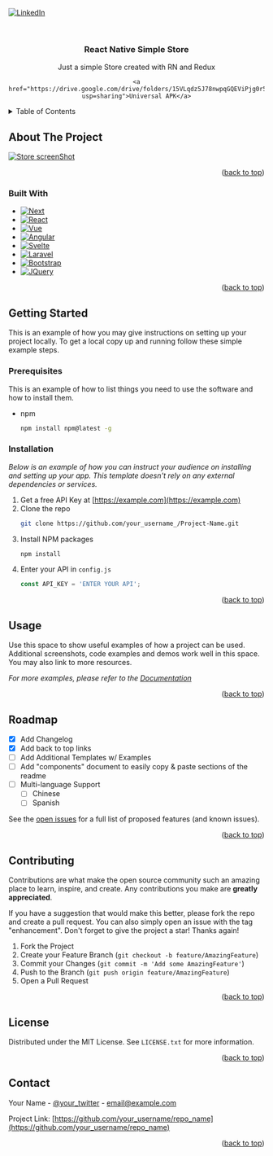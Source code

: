 <!-- Improved compatibility of back to top link: See: https://github.com/othneildrew/Best-README-Template/pull/73 -->
<a name="readme-top"></a>
<!--
*** Thanks for checking out the Best-README-Template. If you have a suggestion
*** that would make this better, please fork the repo and create a pull request
*** or simply open an issue with the tag "enhancement".
*** Don't forget to give the project a star!
*** Thanks again! Now go create something AMAZING! :D
-->



<!-- PROJECT SHIELDS -->
<!--
*** I'm using markdown "reference style" links for readability.
*** Reference links are enclosed in brackets [ ] instead of parentheses ( ).
*** See the bottom of this document for the declaration of the reference variables
*** for contributors-url, forks-url, etc. This is an optional, concise syntax you may use.
*** https://www.markdownguide.org/basic-syntax/#reference-style-links
-->
[![LinkedIn][linkedin-shield]][linkedin-url]



<!-- PROJECT LOGO -->
<br />
<div align="center">

  <h3 align="center">React Native Simple Store</h3>

  <p align="center">
    Just a simple Store created with RN and Redux

    <a href="https://drive.google.com/drive/folders/15VLqdz5J78nwpqGQEViPjg0r5PSRxUQh?usp=sharing">Universal APK</a>

  </p>
</div>



<!-- TABLE OF CONTENTS -->
<details>
  <summary>Table of Contents</summary>
  <ol>
    <li>
      <a href="#about-the-project">About The Project</a>
      <ul>
        <li><a href="#built-with">Built With</a></li>
      </ul>
    </li>
    <li>
      <a href="#getting-started">Getting Started</a>
      <ul>
        <li><a href="#prerequisites">Prerequisites</a></li>
        <li><a href="#installation">Installation</a></li>
      </ul>
    </li>
    <li><a href="#usage">Usage</a></li>
    <li><a href="#roadmap">Roadmap</a></li>
    <li><a href="#contributing">Contributing</a></li>
    <li><a href="#license">License</a></li>
    <li><a href="#contact">Contact</a></li>
  </ol>
</details>



<!-- ABOUT THE PROJECT -->
## About The Project

[![Store screenShot][product-screenshot]](https://lh3.googleusercontent.com/fife/AAbDypDPsrKSK6Xl-bHSzTdl7ReI7_FSIA6YFz4vW8ylzP91YvdHPfXt6sX3zTypvpfTPfJ82PMMma_VDuam4SnbyPN4fge0B78v7otYP_dl83Mvj3cKYNKDRz8gG8Rnw_nzFxyKxa1HaB7xd1MSifVrraN_r7r46vW-vZCzy2zW90C-IG_NNQpdsG3_kQ0f4C8Ihw44HEIQ2W5njhPdKWVOGNtfJKw3Pr6D5N7WuIqRBVJgeAQDjPcPlV_VLjEyKX1bIcmZ5ortVWcIWF6VpDIeQSFnSPxkaS-H9XwtQBcV5Dss5ffl-w7-ABcIVhMAWwR15EAEO1rn4T5NHFSgM5syyf6Uav_U4DV5iauNdfow0mv8SQlUfKjB_byH89hAejccxnUUr7HdlNJq6vmRaC0YdU_l2TyPcHEwQUe4b74_wo-cBP7-8Ut9yoq2mGvP2PxuxvwGltxpg_kLkXlHw-H1nriEQdstos9PVMov9iTmHJ43kFl1bwBZ9p8u8_JP0GzjkjXW1bfaigTygnXYYm9ICNB3q_F86xLqyVkfcHp8c6mR-jis5AujyBHR4uSeA4qFGuydVT4FkJI_JhsdckFAER-O9NdpGjFQN3HnVce4Mvok3qDAae_pN1s3aoJdefBBdmAEirOTFNViCXZQ7WNoHMFKofwqlCFfDSBTHypO2GZvGMdc_SiGyfl_AlNI5RgkdWIXU8lJgJ6FJNNNhBM1Mlr9t0mlizv-LYMduFJ1EOyDXP4wHtG5S3kiFIikTjxI69HhtsiwD_qglb-_ZclNVbpRu2gB39FBzepGaYp2C0PxH9FfjSAtNtfY-cYkWHSOLyDB3rrzW_72n6OCaiaTOMDsjvwKjndlpQQpkzoxLjGtHxpMIZti146hw-9Pp4BZa8EZeq5vu-rDOpDxdpXjeiTtHuuaiDm0hhVZ6XSYgECARtAT5cH65xwEzdkKtIa2e6iS5NKo9eDnfVCFEWIKVfSBAx2c7cfWRnfJoLtmJbipxauHSCxYdJ1Gv5rGPDuGtF47Cqc7LIV9qK1cCnSkxkxLj0GN2FQc4czwF-pWDe2BBu5sfFsIDqn5MlIIteLIPzx_8hZeK9QiesiPm59qR0YP1QDeMmRvJOv1SCUH9RhX8zzOiRvuQgv_XF9qwbVFHcaHPkyREl-JtkD2616fI2MJhwS0aW5SkuPE4Q5L2NAtiNnHwtJzUdq_bgYTe3ABrllHxRXgjdclEaCZRe-7w3FKltDUv8onQXwc2_aKTp3_CQvsNISbdWJYyyu--H9kxm26wXAfDg=w1680-h925)

<p align="right">(<a href="#readme-top">back to top</a>)</p>



### Built With

* [![Next][Next.js]][Next-url]
* [![React][React.js]][React-url]
* [![Vue][Vue.js]][Vue-url]
* [![Angular][Angular.io]][Angular-url]
* [![Svelte][Svelte.dev]][Svelte-url]
* [![Laravel][Laravel.com]][Laravel-url]
* [![Bootstrap][Bootstrap.com]][Bootstrap-url]
* [![JQuery][JQuery.com]][JQuery-url]

<p align="right">(<a href="#readme-top">back to top</a>)</p>



<!-- GETTING STARTED -->
## Getting Started

This is an example of how you may give instructions on setting up your project locally.
To get a local copy up and running follow these simple example steps.

### Prerequisites

This is an example of how to list things you need to use the software and how to install them.
* npm
  ```sh
  npm install npm@latest -g
  ```

### Installation

_Below is an example of how you can instruct your audience on installing and setting up your app. This template doesn't rely on any external dependencies or services._

1. Get a free API Key at [https://example.com](https://example.com)
2. Clone the repo
   ```sh
   git clone https://github.com/your_username_/Project-Name.git
   ```
3. Install NPM packages
   ```sh
   npm install
   ```
4. Enter your API in `config.js`
   ```js
   const API_KEY = 'ENTER YOUR API';
   ```

<p align="right">(<a href="#readme-top">back to top</a>)</p>



<!-- USAGE EXAMPLES -->
## Usage

Use this space to show useful examples of how a project can be used. Additional screenshots, code examples and demos work well in this space. You may also link to more resources.

_For more examples, please refer to the [Documentation](https://example.com)_

<p align="right">(<a href="#readme-top">back to top</a>)</p>



<!-- ROADMAP -->
## Roadmap

- [x] Add Changelog
- [x] Add back to top links
- [ ] Add Additional Templates w/ Examples
- [ ] Add "components" document to easily copy & paste sections of the readme
- [ ] Multi-language Support
    - [ ] Chinese
    - [ ] Spanish

See the [open issues](https://github.com/othneildrew/Best-README-Template/issues) for a full list of proposed features (and known issues).

<p align="right">(<a href="#readme-top">back to top</a>)</p>



<!-- CONTRIBUTING -->
## Contributing

Contributions are what make the open source community such an amazing place to learn, inspire, and create. Any contributions you make are **greatly appreciated**.

If you have a suggestion that would make this better, please fork the repo and create a pull request. You can also simply open an issue with the tag "enhancement".
Don't forget to give the project a star! Thanks again!

1. Fork the Project
2. Create your Feature Branch (`git checkout -b feature/AmazingFeature`)
3. Commit your Changes (`git commit -m 'Add some AmazingFeature'`)
4. Push to the Branch (`git push origin feature/AmazingFeature`)
5. Open a Pull Request

<p align="right">(<a href="#readme-top">back to top</a>)</p>



<!-- LICENSE -->
## License

Distributed under the MIT License. See `LICENSE.txt` for more information.

<p align="right">(<a href="#readme-top">back to top</a>)</p>



<!-- CONTACT -->
## Contact

Your Name - [@your_twitter](https://twitter.com/your_username) - email@example.com

Project Link: [https://github.com/your_username/repo_name](https://github.com/your_username/repo_name)

<p align="right">(<a href="#readme-top">back to top</a>)</p>



<!-- MARKDOWN LINKS & IMAGES -->

[linkedin-shield]: https://img.shields.io/badge/-LinkedIn-black.svg?style=for-the-badge&logo=linkedin&colorB=555
[linkedin-url]: https://www.linkedin.com/in/amirmasadi/
[product-screenshot]: images/screenshot.png
[Next.js]: https://img.shields.io/badge/next.js-000000?style=for-the-badge&logo=nextdotjs&logoColor=white
[Next-url]: https://nextjs.org/
[React.js]: https://img.shields.io/badge/React-20232A?style=for-the-badge&logo=react&logoColor=61DAFB
[React-url]: https://reactjs.org/
[Vue.js]: https://img.shields.io/badge/Vue.js-35495E?style=for-the-badge&logo=vuedotjs&logoColor=4FC08D
[Vue-url]: https://vuejs.org/
[Angular.io]: https://img.shields.io/badge/Angular-DD0031?style=for-the-badge&logo=angular&logoColor=white
[Angular-url]: https://angular.io/
[Svelte.dev]: https://img.shields.io/badge/Svelte-4A4A55?style=for-the-badge&logo=svelte&logoColor=FF3E00
[Svelte-url]: https://svelte.dev/
[Laravel.com]: https://img.shields.io/badge/Laravel-FF2D20?style=for-the-badge&logo=laravel&logoColor=white
[Laravel-url]: https://laravel.com
[Bootstrap.com]: https://img.shields.io/badge/Bootstrap-563D7C?style=for-the-badge&logo=bootstrap&logoColor=white
[Bootstrap-url]: https://getbootstrap.com
[JQuery.com]: https://img.shields.io/badge/jQuery-0769AD?style=for-the-badge&logo=jquery&logoColor=white
[JQuery-url]: https://jquery.com 
